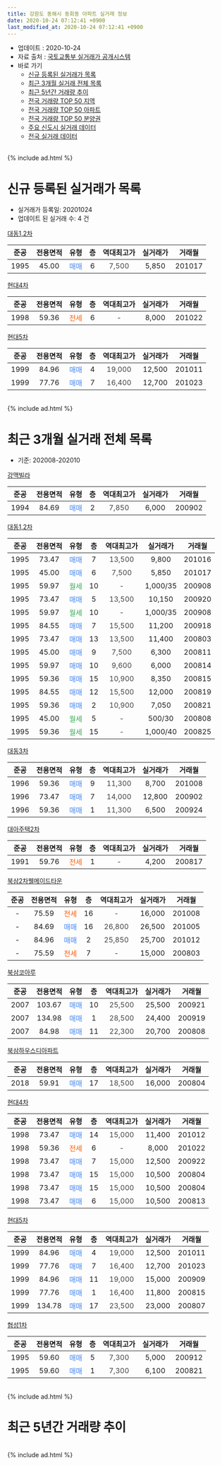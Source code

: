 ```yaml
---
title: 강원도 동해시 동회동 아파트 실거래 정보
date: 2020-10-24 07:12:41 +0900
last_modified_at: 2020-10-24 07:12:41 +0900
---
```


* 업데이트 : 2020-10-24
* 자료 출처 : [국토교통부 실거래가 공개시스템](http://rt.molit.go.kr)
* 바로 가기
    * [신규 등록된 실거래가 목록](#신규-등록된-실거래가-목록)
    * [최근 3개월 실거래 전체 목록](#최근-3개월-실거래-전체-목록)
    * [최근 5년간 거래량 추이](#최근-5년간-거래량-추이)
    * [전국 거래량 TOP 50 지역](https://inasie.github.io/apt-trade-info/최근-3개월-전국에서-가장-거래가-많이-발생한-지역)
    * [전국 거래량 TOP 50 아파트](https://inasie.github.io/apt-trade-info/최근-3개월-전국에서-가장-거래가-많이-발생한-아파트)
    * [전국 거래량 TOP 50 분양권](https://inasie.github.io/apt-trade-info/최근-3개월-전국에서-가장-거래가-많이-발생한-분양권)
    * [주요 신도시 실거래 데이터](https://inasie.github.io/apt-trade-info/주요-신도시)
    * [전국 실거래 데이터](https://inasie.github.io/apt-trade-info/전국)
<br>
{% include ad.html %}
<br>

# 신규 등록된 실거래가 목록
* 실거래가 등록일: 20201024
* 업데이트 된 실거래 수: 4 건


[대동1,2차](https://search.naver.com/search.naver?query=%EA%B0%95%EC%9B%90%EB%8F%84+%EB%8F%99%ED%95%B4%EC%8B%9C+%EB%8F%99%ED%9A%8C%EB%8F%99+%EB%8C%80%EB%8F%991%2C2%EC%B0%A8)

|준공|전용면적|유형|층|역대최고가|실거래가|거래월|
|:---:|:---:|:---:|:---:|:---:|:---:|:---:|
|1995|45.00|<span style="color:#4285f3">매매</span>|6|<span style="color:#444444">7,500</span>|5,850|201017|

[현대4차](https://search.naver.com/search.naver?query=%EA%B0%95%EC%9B%90%EB%8F%84+%EB%8F%99%ED%95%B4%EC%8B%9C+%EB%8F%99%ED%9A%8C%EB%8F%99+%ED%98%84%EB%8C%804%EC%B0%A8)

|준공|전용면적|유형|층|역대최고가|실거래가|거래월|
|:---:|:---:|:---:|:---:|:---:|:---:|:---:|
|1998|59.36|<span style="color:#ff5a00">전세</span>|6|<span style="color:#444444">-</span>|8,000|201022|

[현대5차](https://search.naver.com/search.naver?query=%EA%B0%95%EC%9B%90%EB%8F%84+%EB%8F%99%ED%95%B4%EC%8B%9C+%EB%8F%99%ED%9A%8C%EB%8F%99+%ED%98%84%EB%8C%805%EC%B0%A8)

|준공|전용면적|유형|층|역대최고가|실거래가|거래월|
|:---:|:---:|:---:|:---:|:---:|:---:|:---:|
|1999|84.96|<span style="color:#4285f3">매매</span>|4|<span style="color:#444444">19,000</span>|12,500|201011|
|1999|77.76|<span style="color:#4285f3">매매</span>|7|<span style="color:#444444">16,400</span>|12,700|201023|


<br>
{% include ad.html %}
<br>

# 최근 3개월 실거래 전체 목록
* 기준: 202008-202010


[강맥빌라](https://search.naver.com/search.naver?query=%EA%B0%95%EC%9B%90%EB%8F%84+%EB%8F%99%ED%95%B4%EC%8B%9C+%EB%8F%99%ED%9A%8C%EB%8F%99+%EA%B0%95%EB%A7%A5%EB%B9%8C%EB%9D%BC)

|준공|전용면적|유형|층|역대최고가|실거래가|거래월|
|:---:|:---:|:---:|:---:|:---:|:---:|:---:|
|1994|84.69|<span style="color:#4285f3">매매</span>|2|<span style="color:#444444">7,850</span>|6,000|200902|

[대동1,2차](https://search.naver.com/search.naver?query=%EA%B0%95%EC%9B%90%EB%8F%84+%EB%8F%99%ED%95%B4%EC%8B%9C+%EB%8F%99%ED%9A%8C%EB%8F%99+%EB%8C%80%EB%8F%991%2C2%EC%B0%A8)

|준공|전용면적|유형|층|역대최고가|실거래가|거래월|
|:---:|:---:|:---:|:---:|:---:|:---:|:---:|
|1995|73.47|<span style="color:#4285f3">매매</span>|7|<span style="color:#444444">13,500</span>|9,800|201016|
|1995|45.00|<span style="color:#4285f3">매매</span>|6|<span style="color:#444444">7,500</span>|5,850|201017|
|1995|59.97|<span style="color:#34a853">월세</span>|10|<span style="color:#444444">-</span>|1,000/35|200908|
|1995|73.47|<span style="color:#4285f3">매매</span>|5|<span style="color:#444444">13,500</span>|10,150|200920|
|1995|59.97|<span style="color:#34a853">월세</span>|10|<span style="color:#444444">-</span>|1,000/35|200908|
|1995|84.55|<span style="color:#4285f3">매매</span>|7|<span style="color:#444444">15,500</span>|11,200|200918|
|1995|73.47|<span style="color:#4285f3">매매</span>|13|<span style="color:#444444">13,500</span>|11,400|200803|
|1995|45.00|<span style="color:#4285f3">매매</span>|9|<span style="color:#444444">7,500</span>|6,300|200811|
|1995|59.97|<span style="color:#4285f3">매매</span>|10|<span style="color:#444444">9,600</span>|6,000|200814|
|1995|59.36|<span style="color:#4285f3">매매</span>|15|<span style="color:#444444">10,900</span>|8,350|200815|
|1995|84.55|<span style="color:#4285f3">매매</span>|12|<span style="color:#444444">15,500</span>|12,000|200819|
|1995|59.36|<span style="color:#4285f3">매매</span>|2|<span style="color:#444444">10,900</span>|7,050|200821|
|1995|45.00|<span style="color:#34a853">월세</span>|5|<span style="color:#444444">-</span>|500/30|200808|
|1995|59.36|<span style="color:#34a853">월세</span>|15|<span style="color:#444444">-</span>|1,000/40|200825|

[대동3차](https://search.naver.com/search.naver?query=%EA%B0%95%EC%9B%90%EB%8F%84+%EB%8F%99%ED%95%B4%EC%8B%9C+%EB%8F%99%ED%9A%8C%EB%8F%99+%EB%8C%80%EB%8F%993%EC%B0%A8)

|준공|전용면적|유형|층|역대최고가|실거래가|거래월|
|:---:|:---:|:---:|:---:|:---:|:---:|:---:|
|1996|59.36|<span style="color:#4285f3">매매</span>|9|<span style="color:#444444">11,300</span>|8,700|201008|
|1996|73.47|<span style="color:#4285f3">매매</span>|7|<span style="color:#444444">14,000</span>|12,800|200902|
|1996|59.36|<span style="color:#4285f3">매매</span>|1|<span style="color:#444444">11,300</span>|6,500|200924|

[대아주택2차](https://search.naver.com/search.naver?query=%EA%B0%95%EC%9B%90%EB%8F%84+%EB%8F%99%ED%95%B4%EC%8B%9C+%EB%8F%99%ED%9A%8C%EB%8F%99+%EB%8C%80%EC%95%84%EC%A3%BC%ED%83%9D2%EC%B0%A8)

|준공|전용면적|유형|층|역대최고가|실거래가|거래월|
|:---:|:---:|:---:|:---:|:---:|:---:|:---:|
|1991|59.76|<span style="color:#ff5a00">전세</span>|1|<span style="color:#444444">-</span>|4,200|200817|

[북삼2차웰메이드타운](https://search.naver.com/search.naver?query=%EA%B0%95%EC%9B%90%EB%8F%84+%EB%8F%99%ED%95%B4%EC%8B%9C+%EB%8F%99%ED%9A%8C%EB%8F%99+%EB%B6%81%EC%82%BC2%EC%B0%A8%EC%9B%B0%EB%A9%94%EC%9D%B4%EB%93%9C%ED%83%80%EC%9A%B4)

|준공|전용면적|유형|층|역대최고가|실거래가|거래월|
|:---:|:---:|:---:|:---:|:---:|:---:|:---:|
|-|75.59|<span style="color:#ff5a00">전세</span>|16|<span style="color:#444444">-</span>|16,000|201008|
|-|84.69|<span style="color:#4285f3">매매</span>|16|<span style="color:#444444">26,800</span>|26,500|201005|
|-|84.96|<span style="color:#4285f3">매매</span>|2|<span style="color:#444444">25,850</span>|25,700|201012|
|-|75.59|<span style="color:#ff5a00">전세</span>|7|<span style="color:#444444">-</span>|15,000|200803|

[북삼코아루](https://search.naver.com/search.naver?query=%EA%B0%95%EC%9B%90%EB%8F%84+%EB%8F%99%ED%95%B4%EC%8B%9C+%EB%8F%99%ED%9A%8C%EB%8F%99+%EB%B6%81%EC%82%BC%EC%BD%94%EC%95%84%EB%A3%A8)

|준공|전용면적|유형|층|역대최고가|실거래가|거래월|
|:---:|:---:|:---:|:---:|:---:|:---:|:---:|
|2007|103.67|<span style="color:#4285f3">매매</span>|10|<span style="color:#444444">25,500</span>|25,500|200921|
|2007|134.98|<span style="color:#4285f3">매매</span>|1|<span style="color:#444444">28,500</span>|24,400|200919|
|2007|84.98|<span style="color:#4285f3">매매</span>|11|<span style="color:#444444">22,300</span>|20,700|200808|

[북삼하우스디아파트](https://search.naver.com/search.naver?query=%EA%B0%95%EC%9B%90%EB%8F%84+%EB%8F%99%ED%95%B4%EC%8B%9C+%EB%8F%99%ED%9A%8C%EB%8F%99+%EB%B6%81%EC%82%BC%ED%95%98%EC%9A%B0%EC%8A%A4%EB%94%94%EC%95%84%ED%8C%8C%ED%8A%B8)

|준공|전용면적|유형|층|역대최고가|실거래가|거래월|
|:---:|:---:|:---:|:---:|:---:|:---:|:---:|
|2018|59.91|<span style="color:#4285f3">매매</span>|17|<span style="color:#444444">18,500</span>|16,000|200804|

[현대4차](https://search.naver.com/search.naver?query=%EA%B0%95%EC%9B%90%EB%8F%84+%EB%8F%99%ED%95%B4%EC%8B%9C+%EB%8F%99%ED%9A%8C%EB%8F%99+%ED%98%84%EB%8C%804%EC%B0%A8)

|준공|전용면적|유형|층|역대최고가|실거래가|거래월|
|:---:|:---:|:---:|:---:|:---:|:---:|:---:|
|1998|73.47|<span style="color:#4285f3">매매</span>|14|<span style="color:#444444">15,000</span>|11,400|201012|
|1998|59.36|<span style="color:#ff5a00">전세</span>|6|<span style="color:#444444">-</span>|8,000|201022|
|1998|73.47|<span style="color:#4285f3">매매</span>|7|<span style="color:#444444">15,000</span>|12,500|200922|
|1998|73.47|<span style="color:#4285f3">매매</span>|15|<span style="color:#444444">15,000</span>|10,500|200804|
|1998|73.47|<span style="color:#4285f3">매매</span>|15|<span style="color:#444444">15,000</span>|10,500|200804|
|1998|73.47|<span style="color:#4285f3">매매</span>|6|<span style="color:#444444">15,000</span>|10,500|200813|

[현대5차](https://search.naver.com/search.naver?query=%EA%B0%95%EC%9B%90%EB%8F%84+%EB%8F%99%ED%95%B4%EC%8B%9C+%EB%8F%99%ED%9A%8C%EB%8F%99+%ED%98%84%EB%8C%805%EC%B0%A8)

|준공|전용면적|유형|층|역대최고가|실거래가|거래월|
|:---:|:---:|:---:|:---:|:---:|:---:|:---:|
|1999|84.96|<span style="color:#4285f3">매매</span>|4|<span style="color:#444444">19,000</span>|12,500|201011|
|1999|77.76|<span style="color:#4285f3">매매</span>|7|<span style="color:#444444">16,400</span>|12,700|201023|
|1999|84.96|<span style="color:#4285f3">매매</span>|11|<span style="color:#444444">19,000</span>|15,000|200909|
|1999|77.76|<span style="color:#4285f3">매매</span>|1|<span style="color:#444444">16,400</span>|11,800|200815|
|1999|134.78|<span style="color:#4285f3">매매</span>|17|<span style="color:#444444">23,500</span>|23,000|200807|

[협성1차](https://search.naver.com/search.naver?query=%EA%B0%95%EC%9B%90%EB%8F%84+%EB%8F%99%ED%95%B4%EC%8B%9C+%EB%8F%99%ED%9A%8C%EB%8F%99+%ED%98%91%EC%84%B11%EC%B0%A8)

|준공|전용면적|유형|층|역대최고가|실거래가|거래월|
|:---:|:---:|:---:|:---:|:---:|:---:|:---:|
|1995|59.60|<span style="color:#4285f3">매매</span>|5|<span style="color:#444444">7,300</span>|5,000|200912|
|1995|59.60|<span style="color:#4285f3">매매</span>|1|<span style="color:#444444">7,300</span>|6,100|200821|


<br>
{% include ad.html %}
<br>

# 최근 5년간 거래량 추이


<div style="width:100%;">
    <canvas id="deal_progress" height="200"></canvas>
</div>

<script>
new Chart(document.getElementById("deal_progress"), {
    type: 'line',
    data: {
        labels: ['201510','201511','201512','201601','201602','201603','201604','201605','201606','201607','201608','201609','201610','201611','201612','201701','201702','201703','201704','201705','201706','201707','201708','201709','201710','201711','201712','201801','201802','201803','201804','201805','201806','201807','201808','201809','201810','201811','201812','201901','201902','201903','201904','201905','201906','201907','201908','201909','201910','201911','201912','202001','202002','202003','202004','202005','202006','202007','202008','202009','202010'],
        datasets: [{
            label: '매매',
            pointRadius: 1,
            data: [10, 10, 6, 9, 8, 18, 12, 11, 10, 7, 16, 14, 15, 11, 16, 6, 16, 10, 11, 11, 15, 8, 5, 13, 10, 13, 9, 15, 15, 24, 14, 20, 7, 14, 6, 8, 13, 10, 11, 11, 11, 20, 18, 18, 10, 10, 6, 5, 10, 7, 11, 16, 14, 18, 5, 16, 14, 15, 14, 10, 8],
            borderColor: "rgba(255, 201, 14, 1)",
            backgroundColor: "rgba(255, 201, 14, 0.5)",
            fill: false,
            lineTension: 0
        },{
            label: '전월세',
            pointRadius: 1,
            data: [3, 4, 1, 2, 4, 4, 5, 3, 5, 2, 5, 2, 8, 3, 5, 9, 8, 5, 6, 0, 4, 2, 1, 2, 4, 4, 4, 6, 4, 6, 8, 7, 6, 5, 1, 2, 3, 8, 5, 5, 2, 12, 18, 20, 7, 1, 3, 3, 5, 5, 2, 6, 7, 3, 8, 4, 3, 8, 4, 2, 2],
            borderColor: "rgba(0, 141, 185, 1)",
            backgroundColor: "rgba(0, 141, 185, 0.5)",
            fill: false,
            lineTension: 0
        }
        ]
    },
    options: {
        responsive: true,
        title: {
            display: false
        },
        tooltips: {
            mode: 'index',
            intersect: false
        },
        hover: {
            mode: 'nearest',
            intersect: true
        },
        scales: {
            xAxes: [{
                display: true,
                scaleLabel: {
                    display: true,
                    labelString: '년/월'
                }
            }],
            yAxes: [{
                display: true,
                ticks: {
                    suggestedMin: 0,
                },
                scaleLabel: {
                    display: true,
                    labelString: '실거래 수'
                }
            }]
        }
    }
});

</script>


<br>
{% include ad.html %}
<br>

